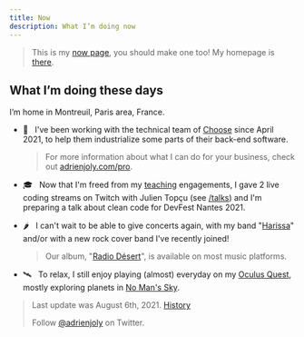 ```yaml
---
title: Now
description: What I’m doing now
---
```


> This is my [now page](http://nownownow.com/about), you should make one too! My homepage is [there](/).

## What I’m doing these days

I’m home in Montreuil, Paris area, France.

- 💼  &nbsp; I've been working with the technical team of [Choose](https://appchoose.io/) since April 2021, to help them industrialize some parts of their back-end software.

  > For more information about what I can do for your business, check out [adrienjoly.com/pro](/pro).

- 🎓  &nbsp; Now that I'm freed from my [teaching](/teaching) engagements, I gave 2 live coding streams on Twitch with Julien Topçu (see [/talks](/talks)) and I'm preparing a talk about clean code for DevFest Nantes 2021.

- 🌶  &nbsp; I can't wait to be able to give concerts again, with my band "[Harissa](https://www.facebook.com/harissaquartet)" and/or with a new rock cover band I've recently joined!

  > Our album, "[Radio Désert](https://harissa.bandcamp.com/album/radio-d-sert)", is available on most music platforms.

- 🛰  &nbsp; To relax, I still enjoy playing (almost) everyday on my [Oculus Quest](/vr), mostly exploring planets in [No Man's Sky](https://www.nomanssky.com/).

> Last update was August 6th, 2021. [History](https://github.com/adrienjoly/adrienjoly.github.com/commits/master/now)
>
> Follow [@adrienjoly](https://twitter.com/adrienjoly) on Twitter.

